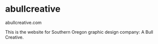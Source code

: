 abullcreative
=============

abullcreative.com

This is the website for Southern Oregon graphic design company: A Bull Creative.
